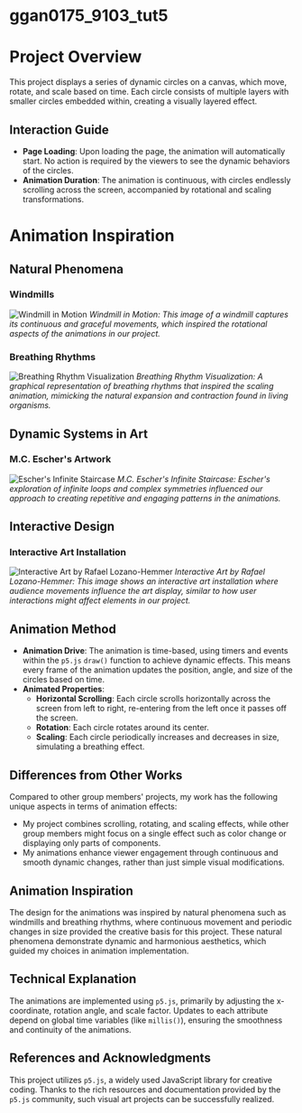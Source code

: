 # ggan0175_9103_tut5
# Project Overview

This project displays a series of dynamic circles on a canvas, which move, rotate, and scale based on time. Each circle consists of multiple layers with smaller circles embedded within, creating a visually layered effect.

## Interaction Guide

- **Page Loading**: Upon loading the page, the animation will automatically start. No action is required by the viewers to see the dynamic behaviors of the circles.
- **Animation Duration**: The animation is continuous, with circles endlessly scrolling across the screen, accompanied by rotational and scaling transformations.

# Animation Inspiration

## Natural Phenomena

### Windmills

![Windmill in Motion](http://example.com/windmill.jpg)
*Windmill in Motion: This image of a windmill captures its continuous and graceful movements, which inspired the rotational aspects of the animations in our project.*

### Breathing Rhythms

![Breathing Rhythm Visualization](http://example.com/breathing.jpg)
*Breathing Rhythm Visualization: A graphical representation of breathing rhythms that inspired the scaling animation, mimicking the natural expansion and contraction found in living organisms.*

## Dynamic Systems in Art

### M.C. Escher's Artwork

![Escher's Infinite Staircase](http://example.com/escher.jpg)
*M.C. Escher's Infinite Staircase: Escher's exploration of infinite loops and complex symmetries influenced our approach to creating repetitive and engaging patterns in the animations.*

## Interactive Design

### Interactive Art Installation

![Interactive Art by Rafael Lozano-Hemmer](http://example.com/interactive_art.jpg)
*Interactive Art by Rafael Lozano-Hemmer: This image shows an interactive art installation where audience movements influence the art display, similar to how user interactions might affect elements in our project.*

## Animation Method

- **Animation Drive**: The animation is time-based, using timers and events within the `p5.js` `draw()` function to achieve dynamic effects. This means every frame of the animation updates the position, angle, and size of the circles based on time.
- **Animated Properties**:
  - **Horizontal Scrolling**: Each circle scrolls horizontally across the screen from left to right, re-entering from the left once it passes off the screen.
  - **Rotation**: Each circle rotates around its center.
  - **Scaling**: Each circle periodically increases and decreases in size, simulating a breathing effect.

## Differences from Other Works

Compared to other group members' projects, my work has the following unique aspects in terms of animation effects:
- My project combines scrolling, rotating, and scaling effects, while other group members might focus on a single effect such as color change or displaying only parts of components.
- My animations enhance viewer engagement through continuous and smooth dynamic changes, rather than just simple visual modifications.

## Animation Inspiration

The design for the animations was inspired by natural phenomena such as windmills and breathing rhythms, where continuous movement and periodic changes in size provided the creative basis for this project. These natural phenomena demonstrate dynamic and harmonious aesthetics, which guided my choices in animation implementation.

## Technical Explanation

The animations are implemented using `p5.js`, primarily by adjusting the x-coordinate, rotation angle, and scale factor. Updates to each attribute depend on global time variables (like `millis()`), ensuring the smoothness and continuity of the animations.

## References and Acknowledgments

This project utilizes `p5.js`, a widely used JavaScript library for creative coding. Thanks to the rich resources and documentation provided by the `p5.js` community, such visual art projects can be successfully realized.
